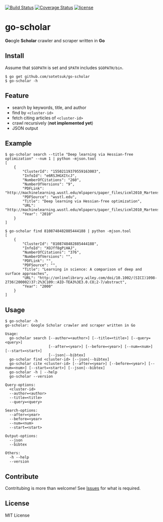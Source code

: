 [![Build Status](https://travis-ci.org/sotetsuk/go-scholar.svg?branch=master)](https://travis-ci.org/sotetsuk/go-scholar)
[![Coverage Status](https://coveralls.io/repos/github/sotetsuk/go-scholar/badge.svg?branch=master)](https://coveralls.io/github/sotetsuk/go-scholar?branch=master)
[![license](https://img.shields.io/github/license/mashape/apistatus.svg?maxAge=2592000)]()

# go-scholar
**Go**ogle **Scholar** crawler and scraper written in **Go**


## Install

Assume that `$GOPATH` is set and `$PATH` includes `$GOPATH/bin`.

```
$ go get github.com/sotetsuk/go-scholar
$ go-scholar -h
```

## Feature
- search by keywords, title, and author
- find by ```<cluster-id>```
- fetch citing articles of ```<cluster-id>```
- crawl recursively (**not implemented yet**)
- JSON output

## Example 

```
$ go-scholar search --title "Deep learning via Hessian-free optimization" --num 1 | python -mjson.tool
[
    {
        "ClusterId": "15502119379559163003",
        "InfoId": "e6RSJHGXItcJ",
        "NumberOfCitations": "260",
        "NumberOfVersions": "9",
        "PDFLink": "http://machinelearning.wustl.edu/mlpapers/paper_files/icml2010_Martens10.pdf",
        "PDFSource": "wustl.edu",
        "Title": "Deep learning via Hessian-free optimization",
        "URL": "http://machinelearning.wustl.edu/mlpapers/paper_files/icml2010_Martens10.pdf",
        "Year": "2010"
    }
]
```


```
$ go-scholar find 8108748482885444188 | python -mjson.tool
[
    {
        "ClusterId": "8108748482885444188",
        "InfoId": "XOJff8gPiHAJ",
        "NumberOfCitations": "376",
        "NumberOfVersions": "",
        "PDFLink": "",
        "PDFSource": "",
        "Title": "Learning in science: A comparison of deep and surface approaches",
        "URL": "http://onlinelibrary.wiley.com/doi/10.1002/(SICI)1098-2736(200002)37:2%3C109::AID-TEA3%3E3.0.CO;2-7/abstract",
        "Year": "2000"
    }
]
```

## Usage

```
$ go-scholar -h
go-scholar: Google Scholar crawler and scraper written in Go

Usage:
  go-scholar search [--author=<author>] [--title=<title>] [--query=<query>]
                    [--after=<year>] [--before=<year>] [--num=<num>] [--start=<start>]
                    [--json|--bibtex]
  go-scholar find <cluster-id> [--json|--bibtex]
  go-scholar cite <cluster-id> [--after=<year>] [--before=<year>] [--num=<num>] [--start=<start>] [--json|--bibtex]
  go-scholar -h | --help
  go-scholar --version

Query-options:
  <cluster-id>
  --author=<author>
  --title=<title>
  --query=<query>

Search-options:
  --after=<year>
  --before=<year>
  --num=<num>
  --start=<start>

Output-options:
  --json
  --bibtex

Others:
  -h --help
  --version
```

## Contribute
Contritubing is more than welcome! See [Issues](https://github.com/sotetsuk/go-scholar/issues) for what is required.

## License
MIT License
